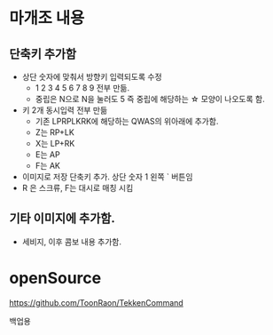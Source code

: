 # 마개조 내용

## 단축키 추가함
- 상단 숫자에 맞춰서 방향키 입력되도록 수정 
  - 1 2 3 4 5 6 7 8 9 전부 만듦. 
  - 중립은 N으로 N을 눌러도 5 즉 중립에 해당하는 ☆ 모양이 나오도록 함.
- 키 2개 동시입력 전부 만듦
  - 기존 LPRPLKRK에 해당하는 QWAS의 위아래에 추가함. 
  - Z는 RP+LK
  - X는 LP+RK
  - E는 AP
  - F는 AK
- 이미지로 저장 단축키 추가. 상단 숫자 1 왼쪽 ` 버튼임
- R 은 스크류, F는 대시로 매칭 시킴

## 기타 이미지에 추가함. 
- 세비지, 이후 콤보 내용 추가함.

# openSource
https://github.com/ToonRaon/TekkenCommand

백업용
